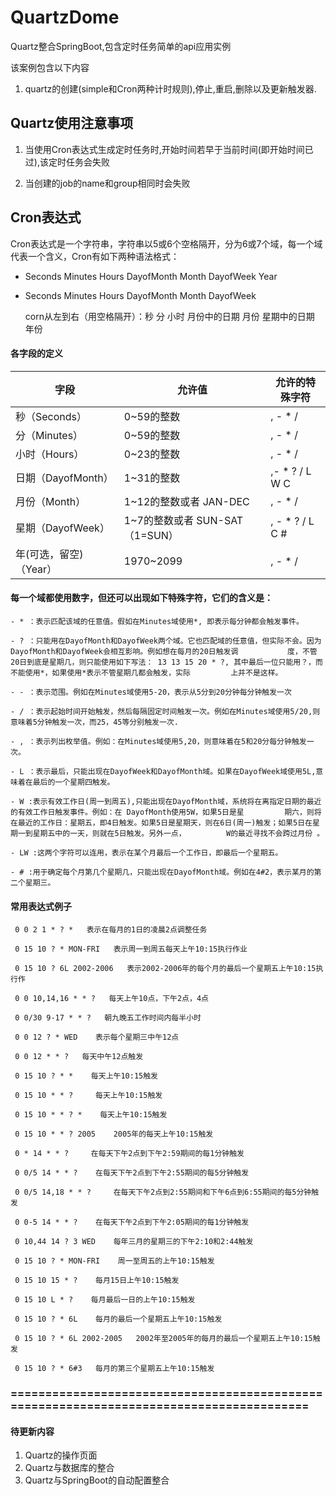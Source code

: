 # QuartzDome
Quartz整合SpringBoot,包含定时任务简单的api应用实例

该案例包含以下内容
1. quartz的创建(simple和Cron两种计时规则),停止,重启,删除以及更新触发器.

## Quartz使用注意事项
1. 当使用Cron表达式生成定时任务时,开始时间若早于当前时间(即开始时间已过),该定时任务会失败

2. 当创建的job的name和group相同时会失败

## Cron表达式
Cron表达式是一个字符串，字符串以5或6个空格隔开，分为6或7个域，每一个域代表一个含义，Cron有如下两种语法格式：
- Seconds Minutes Hours DayofMonth Month DayofWeek Year
- Seconds Minutes Hours DayofMonth Month DayofWeek

    corn从左到右（用空格隔开）：秒 分 小时 月份中的日期 月份 星期中的日期 年份
    
#### 各字段的定义
|字段|允许值|允许的特殊字符|
|-|-|-|
|秒（Seconds）|0~59的整数	| , - * /|
|分（Minutes）|0~59的整数	| , - * /|
|小时（Hours）|0~23的整数	|, - * /|
|日期（DayofMonth）|1~31的整数|,- * ? / L W C|
|月份（Month）|1~12的整数或者 JAN-DEC|, - * /|
|星期（DayofWeek）|1~7的整数或者 SUN-SAT （1=SUN）|, - * ? / L C #|
|年(可选，留空)（Year）	|1970~2099	|, - * /|

#### 每一个域都使用数字，但还可以出现如下特殊字符，它们的含义是：
```
- * ：表示匹配该域的任意值。假如在Minutes域使用*, 即表示每分钟都会触发事件。

- ? ：只能用在DayofMonth和DayofWeek两个域。它也匹配域的任意值，但实际不会。因为DayofMonth和DayofWeek会相互影响。例如想在每月的20日触发调           度，不管20日到底是星期几，则只能使用如下写法： 13 13 15 20 * ?, 其中最后一位只能用？，而不能使用*，如果使用*表示不管星期几都会触发，实际         上并不是这样。

- - ：表示范围。例如在Minutes域使用5-20，表示从5分到20分钟每分钟触发一次 

- / ：表示起始时间开始触发，然后每隔固定时间触发一次。例如在Minutes域使用5/20,则意味着5分钟触发一次，而25，45等分别触发一次. 

- , ：表示列出枚举值。例如：在Minutes域使用5,20，则意味着在5和20分每分钟触发一次。 

- L ：表示最后，只能出现在DayofWeek和DayofMonth域。如果在DayofWeek域使用5L,意味着在最后的一个星期四触发。 

- W :表示有效工作日(周一到周五),只能出现在DayofMonth域，系统将在离指定日期的最近的有效工作日触发事件。例如：在 DayofMonth使用5W，如果5日是星         期六，则将在最近的工作日：星期五，即4日触发。如果5日是星期天，则在6日(周一)触发；如果5日在星期一到星期五中的一天，则就在5日触发。另外一点，         W的最近寻找不会跨过月份 。

- LW :这两个字符可以连用，表示在某个月最后一个工作日，即最后一个星期五。 

- # :用于确定每个月第几个星期几，只能出现在DayofMonth域。例如在4#2，表示某月的第二个星期三。
```
#### 常用表达式例子

     0 0 2 1 * ? *   表示在每月的1日的凌晨2点调整任务
    
     0 15 10 ? * MON-FRI   表示周一到周五每天上午10:15执行作业
    
     0 15 10 ? 6L 2002-2006   表示2002-2006年的每个月的最后一个星期五上午10:15执行作
    
     0 0 10,14,16 * * ?   每天上午10点，下午2点，4点 
    
     0 0/30 9-17 * * ?   朝九晚五工作时间内每半小时 
    
     0 0 12 ? * WED    表示每个星期三中午12点 
    
     0 0 12 * * ?   每天中午12点触发 
    
     0 15 10 ? * *    每天上午10:15触发 
    
     0 15 10 * * ?     每天上午10:15触发 
    
     0 15 10 * * ? *    每天上午10:15触发 
    
     0 15 10 * * ? 2005    2005年的每天上午10:15触发 

     0 * 14 * * ?     在每天下午2点到下午2:59期间的每1分钟触发 

     0 0/5 14 * * ?    在每天下午2点到下午2:55期间的每5分钟触发 
 
     0 0/5 14,18 * * ?     在每天下午2点到2:55期间和下午6点到6:55期间的每5分钟触发 

     0 0-5 14 * * ?    在每天下午2点到下午2:05期间的每1分钟触发 

     0 10,44 14 ? 3 WED    每年三月的星期三的下午2:10和2:44触发 
 
     0 15 10 ? * MON-FRI    周一至周五的上午10:15触发 
 
     0 15 10 15 * ?    每月15日上午10:15触发 
 
     0 15 10 L * ?    每月最后一日的上午10:15触发 
 
     0 15 10 ? * 6L    每月的最后一个星期五上午10:15触发 
 
     0 15 10 ? * 6L 2002-2005   2002年至2005年的每月的最后一个星期五上午10:15触发 
    
     0 15 10 ? * 6#3   每月的第三个星期五上午10:15触发
     
     
 ### ========================================================================================
 #### 待更新内容
 1. Quartz的操作页面
 2. Quartz与数据库的整合
 3. Quartz与SpringBoot的自动配置整合
